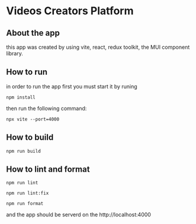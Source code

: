 # Videos Creators Platform

## About the app

this app was created by using vite, react, redux toolkit, the MUI component library.

## How to run
in order to run the app first you must start it by runing 

```node
npm install
```

then run the following command:

```node
npx vite --port=4000
```

## How to build

```node
npm run build
```

## How to lint and format

```node
npm run lint
```

```node
npm run lint:fix
```


```node
npm run format
```

and the app should be serverd on the http://localhost:4000